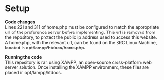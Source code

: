 # Setup


**Code changes** <br>
Lines 221 and 311 of home.php must be configured to match the appropriate url of the preference server before implementing. This url is removed from the repository, to protect the public ip address used to access this website. A home.php, with the relevant url, can be found on the SRC Linux Machine, located in opt/lampp/htdocs/home.php.


**Running the code** <br>
This repository is ran using XAMPP, an open-source cross-platform web server solution. Once installing the XAMPP environment, these files are placed in opt/lampp/htdocs.
